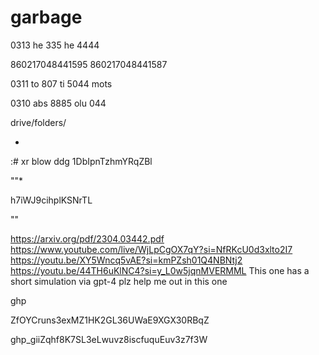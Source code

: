 # garbage

0313
he
335
he
4444

860217048441595
860217048441587

0311
to
807
ti
5044 mots

0310
abs
8885
olu
044

drive/folders/

*
:#
xr
blow
ddg
1DbIpnTzhmYRqZBl

""*

h7iWJ9cihplKSNrTL

""



 https://arxiv.org/pdf/2304.03442.pdf
 https://www.youtube.com/live/WjLpCgOX7qY?si=NfRKcU0d3xlto2I7
 https://youtu.be/XY5Wncq5vAE?si=kmPZsh01Q4NBNtj2
https://youtu.be/44TH6uKlNC4?si=y_L0w5jqnMVERMML
This one has a short simulation via gpt-4
plz help me out in this one


ghp


ZfOYCruns3exMZ1HK2GL36UWaE9XGX30RBqZ


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
